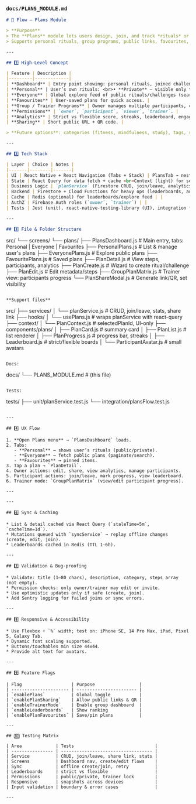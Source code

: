 ### `docs/PLANS_MODULE.md`

```markdown
# 🌊 Flow – Plans Module

> **Purpose**  
> The **Plans** module lets users design, join, and track *rituals* or *challenges* that improve their flow.  
> Supports personal rituals, group programs, public links, favourites, and trainer dashboards.

---

## 1️⃣ High-Level Concept

| Feature | Description |
|---------|-------------|
| **Dashboard** | Entry point showing: personal rituals, joined challenges, favourite plans, trainer invites. |
| **Personal** | User’s own rituals: <br>• **Private** – visible only to user. <br>• **Public** – shareable URL, others can view/join. |
| **Everyone** | Global explore feed of public rituals/challenges (search + filters). |
| **Favourites** | User-saved plans for quick access. |
| **Group / Trainer Programs** | Owner manages multiple participants, can customise steps, view progress matrix. |
| **Permissions** | `owner`, `participant`, `viewer`, `trainer`. |
| **Analytics** | Strict vs flexible score, streaks, leaderboard, engagement rate. |
| **Sharing** | Short public URL + QR code. |

> **Future options**: categories (fitness, mindfulness, study), tags, ratings, comments, AI suggestions.

---

## 2️⃣ Tech Stack

| Layer | Choice | Notes |
|-------|--------|-------|
| UI | React Native + React Navigation (Tabs + Stack) | PlansTab → nested stacks |
| State | React Query for data fetch + cache <br>Context (light) for selectedPlan | |
| Business Logic | `planService` (Firestore CRUD, join/leave, analytics) | |
| Backend | Firestore + Cloud Functions for heavy ops (leaderboards, audit, permissions) | |
| Cache | Redis (optional) for leaderboards/explore feed | |
| AuthZ | Firebase Auth roles (`owner`, `trainer`) | |
| Tests | Jest (unit), react-native-testing-library (UI), integration for sync & leaderboards | |

---

## 3️⃣ File & Folder Structure

```

src/
└── screens/
└── plans/
├── PlansDashboard.js        # Main entry, tabs: Personal | Everyone | Favourites
├── PersonalPlans.js         # List & manage user's plans
├── EveryonePlans.js         # Explore public plans
├── FavouritePlans.js        # Saved plans
├── PlanDetail.js            # View steps, participants, analytics
├── PlanCreate.js            # Wizard to create ritual/challenge
├── PlanEdit.js              # Edit metadata/steps
├── GroupPlanMatrix.js       # Trainer view: participants progress
└── PlanShareModal.js        # Generate link/QR, set visibility

```

**Support files**

```

src/
├── services/
│   └── planService.js        # CRUD, join/leave, stats, share link
├── hooks/
│   └── usePlans.js           # wraps planService with react-query
├── context/
│   └── PlanContext.js        # selectedPlanId, UI-only
├── components/plans/
│   ├── PlanCard.js           # summary card
│   ├── PlanList.js           # list renderer
│   ├── PlanProgress.js       # progress bar, streaks
│   ├── Leaderboard.js        # strict/flexible boards
│   └── ParticipantAvatar.js  # small avatars

```

Docs:

```

docs/
└── PLANS\_MODULE.md           # (this file)

```

Tests:

```

tests/
├── unit/planService.test.js
└── integration/plansFlow\.test.js

````

---

## 4️⃣ UX Flow

1. **Open Plans menu** → `PlansDashboard` loads.
2. Tabs:
   - **Personal** → shows user’s rituals (public/private).
   - **Everyone** → fetch public plans (paginate/search).
   - **Favourites** → pinned items.
3. Tap a plan → `PlanDetail`.
4. Owner actions: edit, share, view analytics, manage participants.
5. Participant actions: join/leave, mark progress, view leaderboard.
6. Trainer mode: `GroupPlanMatrix` (view/edit participant progress).

---

---

## 6️⃣ Sync & Caching

* List & detail cached via React Query (`staleTime=5m`, `cacheTime=1d`).
* Mutations queued with `syncService` → replay offline changes (create, edit, join).
* Leaderboards cached in Redis (TTL 1–6h).

---

## 7️⃣ Validation & Bug-proofing

* Validate: title (1–80 chars), description, category, steps array (not empty).
* Permission checks: only owner/trainer may edit or invite.
* Use optimistic updates only if safe (create, join).
* Add Sentry logging for failed joins or sync errors.

---

## 8️⃣ Responsive & Accessibility

* Use Flexbox + `%` width; test on: iPhone SE, 14 Pro Max, iPad, Pixel 5, Galaxy Tab.
* Dynamic font scaling supported.
* Buttons/touchables min size 44x44.
* Provide alt text for avatars.

---

## 9️⃣ Feature Flags

| Flag                   | Purpose                 |
| ---------------------- | ----------------------- |
| `enablePlans`          | Global toggle           |
| `enablePlanSharing`    | Allow public links & QR |
| `enableTrainerMode`    | Enable group dashboard  |
| `enableLeaderboards`   | Show ranking            |
| `enablePlanFavourites` | Save/pin plans          |

---

## 🔟 Testing Matrix

| Area             | Tests                               |
| ---------------- | ----------------------------------- |
| Service          | CRUD, join/leave, share link, stats |
| Screens          | Dashboard nav, create/edit flows    |
| Sync             | offline create/join, retry          |
| Leaderboards     | strict vs flexible                  |
| Permissions      | public/private, trainer lock        |
| Responsive       | snapshots across devices            |
| Input validation | boundary & error cases              |

---
